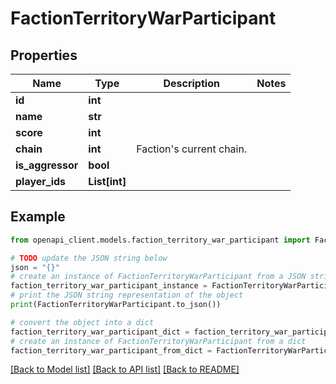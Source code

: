 # FactionTerritoryWarParticipant


## Properties

Name | Type | Description | Notes
------------ | ------------- | ------------- | -------------
**id** | **int** |  | 
**name** | **str** |  | 
**score** | **int** |  | 
**chain** | **int** | Faction&#39;s current chain. | 
**is_aggressor** | **bool** |  | 
**player_ids** | **List[int]** |  | 

## Example

```python
from openapi_client.models.faction_territory_war_participant import FactionTerritoryWarParticipant

# TODO update the JSON string below
json = "{}"
# create an instance of FactionTerritoryWarParticipant from a JSON string
faction_territory_war_participant_instance = FactionTerritoryWarParticipant.from_json(json)
# print the JSON string representation of the object
print(FactionTerritoryWarParticipant.to_json())

# convert the object into a dict
faction_territory_war_participant_dict = faction_territory_war_participant_instance.to_dict()
# create an instance of FactionTerritoryWarParticipant from a dict
faction_territory_war_participant_from_dict = FactionTerritoryWarParticipant.from_dict(faction_territory_war_participant_dict)
```
[[Back to Model list]](../README.md#documentation-for-models) [[Back to API list]](../README.md#documentation-for-api-endpoints) [[Back to README]](../README.md)


